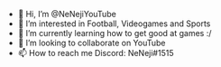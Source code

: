 - 👋 Hi, I’m @NeNejiYouTube
- 👀 I’m interested in Football, Videogames and Sports
- 🌱 I’m currently learning how to get good at games :/
- 💞️ I’m looking to collaborate on YouTube
- 📫 How to reach me Discord: NeNeji#1515

<!---
NeNejiYouTube/NeNejiYouTube is a ✨ special ✨ repository because its `README.md` (this file) appears on your GitHub profile.
You can click the Preview link to take a look at your changes.
--->
